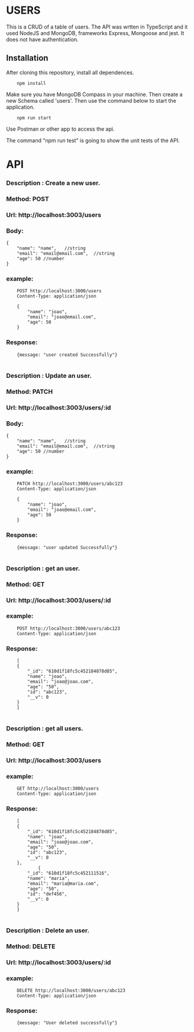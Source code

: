 # USERS

This is a CRUD of a table of users. The API was wrtten in TypeScript and it used NodeJS and MongoDB, frameworks Express, Mongoose and jest. It does not have authentication.

## Installation

After cloning this repository, install all dependences. 

        npm install

Make sure you have MongoDB Compass in your machine. Then create a new Schema called 'users'. Then use the command below to start the application.

        npm run start

Use Postman or other app to access the api.

The command "npm run test" is going to show the unit tests of the API.

#
# API

### Description : Create a new user.
### Method: POST
### Url: http://localhost:3003/users
### Body:
    {
        "name": "name",   //string
        "email": "email@email.com",  //string
        "age": 50 //number
    }
### example:


        POST http://localhost:3000/users
        Content-Type: application/json

        {
            "name": "joao",
            "email": "joao@email.com",
            "age": 50
        }

### Response:

        {message: "user created Successfully"}
#
### Description : Update an user.
### Method: PATCH
### Url: http://localhost:3003/users/:id
### Body:
    {
        "name": "name",   //string
        "email": "email@email.com",  //string
        "age": 50 //number
    }
### example:

        PATCH http://localhost:3000/users/abc123
        Content-Type: application/json

        {
            "name": "joao",
            "email": "joao@email.com",
            "age": 50
        }

### Response:

        {message: "user updated Successfully"}
#
### Description : get an user.
### Method: GET
### Url: http://localhost:3003/users/:id

### example:

        POST http://localhost:3000/users/abc123
        Content-Type: application/json

### Response:

        [
        {
            "_id": "610d1f18fc5c452184878d85",
            "name": "joao",
            "email": "joao@joao.com",
            "age": "50",
            "id": "abc123",
            "__v": 0
        }
        ]
#
### Description : get all users.
### Method: GET
### Url: http://localhost:3003/users

### example:

        GET http://localhost:3000/users
        Content-Type: application/json

### Response:

        [
        {
            "_id": "610d1f18fc5c452184878d85",
            "name": "joao",
            "email": "joao@joao.com",
            "age": "50",
            "id": "abc123",
            "__v": 0
        },
                {
            "_id": "610d1f18fc5c452111516",
            "name": "maria",
            "email": "maria@maria.com",
            "age": "50",
            "id": "def456",
            "__v": 0
        }
        ]
#

### Description : Delete an user.
### Method: DELETE
### Url: http://localhost:3003/users/:id

### example:

        DELETE http://localhost:3000/users/abc123
        Content-Type: application/json

### Response:

        {message: "User deleted successfully"}
#